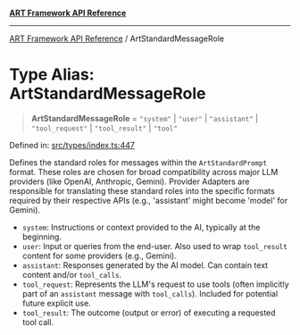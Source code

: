 [**ART Framework API Reference**](../README.md)

***

[ART Framework API Reference](../README.md) / ArtStandardMessageRole

# Type Alias: ArtStandardMessageRole

> **ArtStandardMessageRole** = `"system"` \| `"user"` \| `"assistant"` \| `"tool_request"` \| `"tool_result"` \| `"tool"`

Defined in: [src/types/index.ts:447](https://github.com/hashangit/ART/blob/13d06b82b833201787abcae252aaec8212ec73f7/src/types/index.ts#L447)

Defines the standard roles for messages within the `ArtStandardPrompt` format.
These roles are chosen for broad compatibility across major LLM providers (like OpenAI, Anthropic, Gemini).
Provider Adapters are responsible for translating these standard roles into the specific formats
required by their respective APIs (e.g., 'assistant' might become 'model' for Gemini).

- `system`: Instructions or context provided to the AI, typically at the beginning.
- `user`: Input or queries from the end-user. Also used to wrap `tool_result` content for some providers (e.g., Gemini).
- `assistant`: Responses generated by the AI model. Can contain text content and/or `tool_calls`.
- `tool_request`: Represents the LLM's request to use tools (often implicitly part of an `assistant` message with `tool_calls`). Included for potential future explicit use.
- `tool_result`: The outcome (output or error) of executing a requested tool call.

